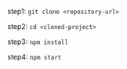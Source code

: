 step1: `git clone <repository-url>`

step2: `cd <cloned-project>`

step3: `npm install`

step4: `npm start`
